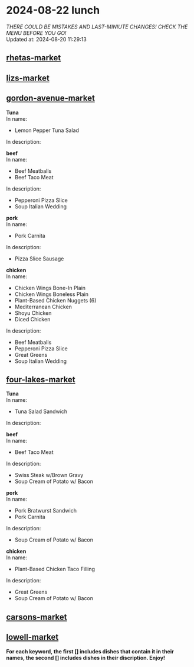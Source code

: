 # 2024-08-22 lunch  
*THERE COULD BE MISTAKES AND LAST-MINIUTE CHANGES! CHECK THE MENU BEFORE YOU GO!*  
Updated at: 2024-08-20 11:29:13  
## [rhetas-market](https://wisc-housingdining.nutrislice.com/menu/rhetas-market/lunch/2024-08-22)  
## [lizs-market](https://wisc-housingdining.nutrislice.com/menu/lizs-market/lunch/2024-08-22)  
## [gordon-avenue-market](https://wisc-housingdining.nutrislice.com/menu/gordon-avenue-market/lunch/2024-08-22)  
**Tuna**  
In name:   
 - Lemon Pepper Tuna Salad  
  
In description:   
  
**beef**  
In name:   
 - Beef Meatballs  
 - Beef Taco Meat  
  
In description:   
 - Pepperoni Pizza Slice  
 - Soup Italian Wedding  
  
**pork**  
In name:   
 - Pork Carnita  
  
In description:   
 - Pizza Slice Sausage  
  
**chicken**  
In name:   
 - Chicken Wings Bone-In Plain  
 - Chicken Wings Boneless Plain  
 - Plant-Based Chicken Nuggets (6)  
 - Mediterranean Chicken  
 - Shoyu Chicken  
 - Diced Chicken  
  
In description:   
 - Beef Meatballs  
 - Pepperoni Pizza Slice  
 - Great Greens  
 - Soup Italian Wedding  
  
## [four-lakes-market](https://wisc-housingdining.nutrislice.com/menu/four-lakes-market/lunch/2024-08-22)  
**Tuna**  
In name:   
 - Tuna Salad Sandwich  
  
In description:   
  
**beef**  
In name:   
 - Beef Taco Meat  
  
In description:   
 - Swiss Steak w/Brown Gravy  
 - Soup Cream of Potato w/ Bacon  
  
**pork**  
In name:   
 - Pork Bratwurst Sandwich  
 - Pork Carnita  
  
In description:   
 - Soup Cream of Potato w/ Bacon  
  
**chicken**  
In name:   
 - Plant-Based Chicken Taco Filling  
  
In description:   
 - Great Greens  
 - Soup Cream of Potato w/ Bacon  
  
## [carsons-market](https://wisc-housingdining.nutrislice.com/menu/carsons-market/lunch/2024-08-22)  
## [lowell-market](https://wisc-housingdining.nutrislice.com/menu/lowell-market/lunch/2024-08-22)  
  
**For each keyword, the first [] includes dishes that contain it in their names, the second [] includes dishes in their discription. Enjoy!**  
